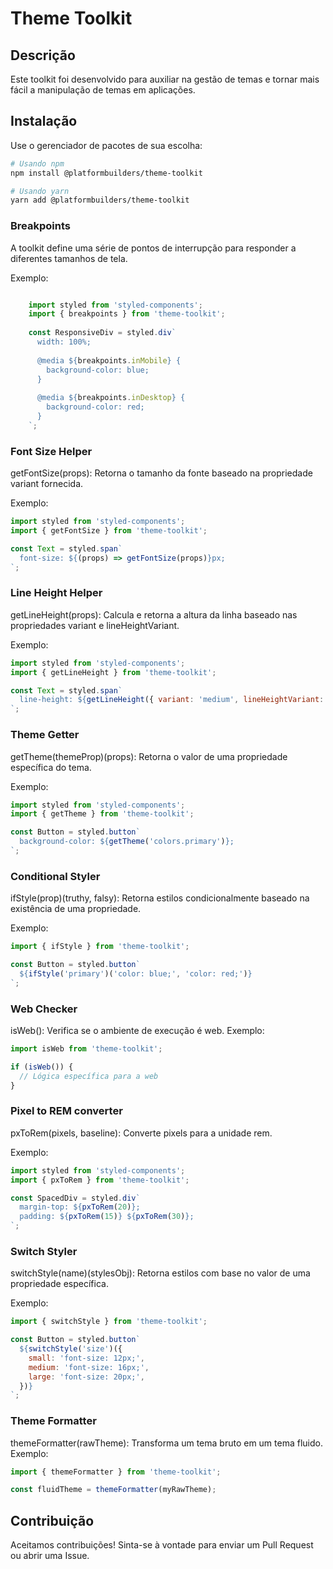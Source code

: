 
# Theme Toolkit

## Descrição

Este toolkit foi desenvolvido para auxiliar na gestão de temas e tornar mais fácil a manipulação de temas em aplicações.

## Instalação

Use o gerenciador de pacotes de sua escolha:

```bash
# Usando npm
npm install @platformbuilders/theme-toolkit

# Usando yarn
yarn add @platformbuilders/theme-toolkit
```

### Breakpoints
A toolkit define uma série de pontos de interrupção para responder a diferentes tamanhos de tela.

Exemplo:
```javascript

    import styled from 'styled-components';
    import { breakpoints } from 'theme-toolkit';
    
    const ResponsiveDiv = styled.div`
      width: 100%;
    
      @media ${breakpoints.inMobile} {
        background-color: blue;
      }
    
      @media ${breakpoints.inDesktop} {
        background-color: red;
      }
    `;
```

### Font Size Helper
getFontSize(props): Retorna o tamanho da fonte baseado na propriedade variant fornecida.

Exemplo:

```javascript
import styled from 'styled-components';
import { getFontSize } from 'theme-toolkit';

const Text = styled.span`
  font-size: ${(props) => getFontSize(props)}px;
`;
```

###  Line Height Helper
getLineHeight(props): Calcula e retorna a altura da linha baseado nas propriedades variant e lineHeightVariant.

Exemplo:

```javascript
import styled from 'styled-components';
import { getLineHeight } from 'theme-toolkit';

const Text = styled.span`
  line-height: ${getLineHeight({ variant: 'medium', lineHeightVariant: 'tight' })}px;
`;

```

### Theme Getter
getTheme(themeProp)(props): Retorna o valor de uma propriedade específica do tema.

Exemplo:

```javascript
import styled from 'styled-components';
import { getTheme } from 'theme-toolkit';

const Button = styled.button`
  background-color: ${getTheme('colors.primary')};
`;
```

### Conditional Styler
ifStyle(prop)(truthy, falsy): Retorna estilos condicionalmente baseado na existência de uma propriedade.

Exemplo:

```javascript
import { ifStyle } from 'theme-toolkit';

const Button = styled.button`
  ${ifStyle('primary')('color: blue;', 'color: red;')}
`;
```

### Web Checker
isWeb(): Verifica se o ambiente de execução é web.
Exemplo:

```javascript
import isWeb from 'theme-toolkit';

if (isWeb()) {
  // Lógica específica para a web
}
```

### Pixel to REM converter
pxToRem(pixels, baseline): Converte pixels para a unidade rem.

Exemplo:

```javascript
import styled from 'styled-components';
import { pxToRem } from 'theme-toolkit';

const SpacedDiv = styled.div`
  margin-top: ${pxToRem(20)};
  padding: ${pxToRem(15)} ${pxToRem(30)};
`;
```
### Switch Styler
switchStyle(name)(stylesObj): Retorna estilos com base no valor de uma propriedade específica.

Exemplo:

```javascript
import { switchStyle } from 'theme-toolkit';

const Button = styled.button`
  ${switchStyle('size')({
    small: 'font-size: 12px;',
    medium: 'font-size: 16px;',
    large: 'font-size: 20px;',
  })}
`;
```

### Theme Formatter
themeFormatter(rawTheme): Transforma um tema bruto em um tema fluido.
Exemplo:

```javascript
import { themeFormatter } from 'theme-toolkit';

const fluidTheme = themeFormatter(myRawTheme);
```

## Contribuição
Aceitamos contribuições! Sinta-se à vontade para enviar um Pull Request ou abrir uma Issue.

